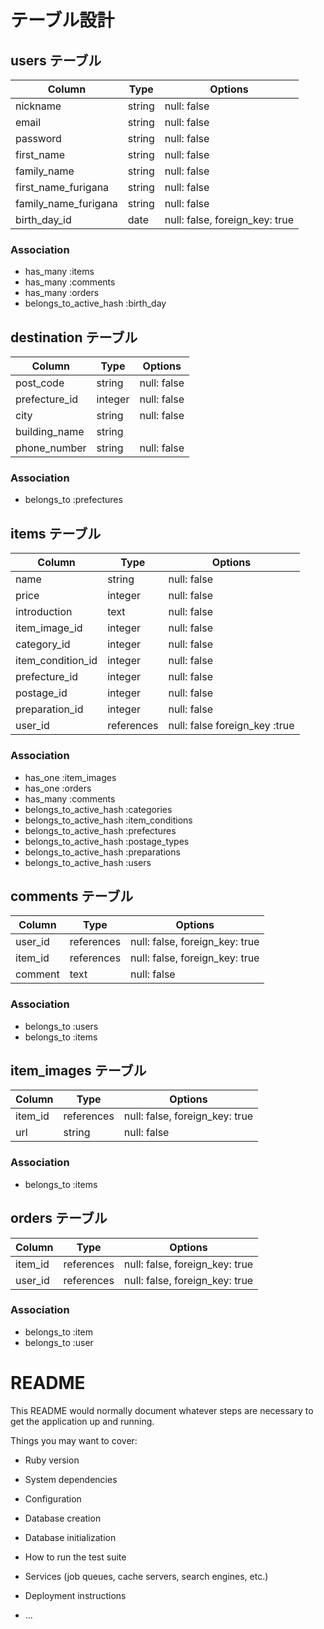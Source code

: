 # テーブル設計

## users テーブル

| Column               | Type       | Options                        |
| -------------------- | ---------- | ------------------------------ |
| nickname             | string     | null: false                    |
| email                | string     | null: false                    |
| password             | string     | null: false                    |
| first_name           | string     | null: false                    |
| family_name          | string     | null: false                    |
| first_name_furigana  | string     | null: false                    |
| family_name_furigana | string     | null: false                    |
| birth_day_id         | date       | null: false, foreign_key: true |

### Association

- has_many :items
- has_many :comments
- has_many :orders
- belongs_to_active_hash :birth_day



## destination テーブル
| Column            | Type       | Options     |
| ----------------- | ---------- | ----------- |
| post_code         | string     | null: false |
| prefecture_id     | integer    | null: false |
| city              | string     | null: false |
| building_name     | string     |             |
| phone_number      | string     | null: false |

### Association

- belongs_to :prefectures


## items テーブル

| Column            | Type       | Options                       |
| ----------------- | ---------- | ----------------------------  |
| name              | string     | null: false                   |
| price             | integer    | null: false                   |
| introduction      | text       | null: false                   |
| item_image_id     | integer    | null: false                   |
| category_id       | integer    | null: false                   |
| item_condition_id | integer    | null: false                   |
| prefecture_id     | integer    | null: false                   |
| postage_id        | integer    | null: false                   |
| preparation_id    | integer    | null: false                   |
| user_id           | references | null: false foreign_key :true |

### Association

- has_one :item_images
- has_one :orders
- has_many :comments
- belongs_to_active_hash :categories
- belongs_to_active_hash :item_conditions
- belongs_to_active_hash :prefectures
- belongs_to_active_hash :postage_types
- belongs_to_active_hash :preparations
- belongs_to_active_hash :users


## comments テーブル

| Column  | Type       | Options                        |
| ------- | ---------- | ------------------------------ |
| user_id | references | null: false, foreign_key: true |
| item_id | references | null: false, foreign_key: true |
| comment | text       | null: false                    |

### Association

- belongs_to :users
- belongs_to :items


## item_images テーブル

| Column  | Type       | Options                        |
| ------- | ---------- | ------------------------------ |
| item_id | references | null: false, foreign_key: true |
| url     | string     | null: false                    |

### Association

- belongs_to :items


## orders テーブル

| Column  | Type       | Options                        |
| ------- | ---------- | ------------------------------ |
| item_id | references | null: false, foreign_key: true |
| user_id | references | null: false, foreign_key: true |

### Association

- belongs_to :item
- belongs_to :user




# README

This README would normally document whatever steps are necessary to get the
application up and running.

Things you may want to cover:

* Ruby version

* System dependencies

* Configuration

* Database creation

* Database initialization

* How to run the test suite

* Services (job queues, cache servers, search engines, etc.)

* Deployment instructions

* ...
